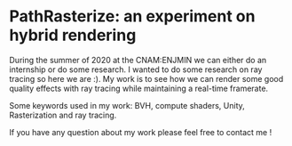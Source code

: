 # PathRasterize: an experiment on hybrid rendering

During the summer of 2020 at the CNAM:ENJMIN we can either do an internship or do some research. I wanted to do some research on ray tracing so here we are :).
My work is to see how we can render some good quality effects with ray tracing while maintaining a real-time framerate.

Some keywords used in my work: BVH, compute shaders, Unity, Rasterization and ray tracing.

If you have any question about my work please feel free to contact me !
